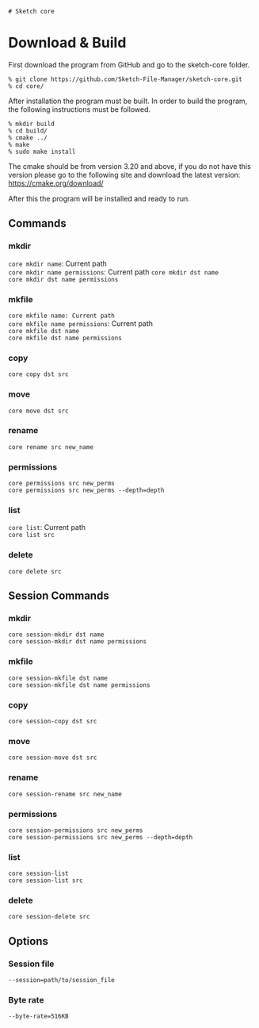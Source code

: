     # Sketch core

# Download & Build

First download the program from GitHub and go to the sketch-core folder.

```
% git clone https://github.com/Sketch-File-Manager/sketch-core.git
% cd core/
```

After installation the program must be built. In order to build the program, the following instructions must be
followed.<br>

```
% mkdir build
% cd build/
% cmake ../
% make
% sudo make install
```

The cmake should be from version 3.20 and above, if you do not have this version please go to the following site and download the latest version:
https://cmake.org/download/

After this the program will be installed and ready to run.

## Commands

### mkdir
`core mkdir name`: Current path \
`core mkdir name permissions`: Current path
`core mkdir dst name`\
`core mkdir dst name permissions`

### mkfile
`core mkfile name: Current path` \
`core mkfile name permissions`: Current path \
`core mkfile dst name`\
`core mkfile dst name permissions`

### copy
`core copy dst src`

### move
`core move dst src`

### rename
`core rename src new_name`

### permissions
`core permissions src new_perms`\
`core permissions src new_perms --depth=depth`

### list
`core list`: Current path \
`core list src`

### delete
`core delete src`

## Session Commands

### mkdir
`core session-mkdir dst name`\
`core session-mkdir dst name permissions`

### mkfile
`core session-mkfile dst name`\
`core session-mkfile dst name permissions`

### copy
`core session-copy dst src`

### move
`core session-move dst src`

### rename
`core session-rename src new_name`

### permissions
`core session-permissions src new_perms`\
`core session-permissions src new_perms --depth=depth`

### list
`core session-list`\
`core session-list src`

### delete
`core session-delete src`

## Options

### Session file
`--session=path/to/session_file`

### Byte rate
`--byte-rate=516KB`